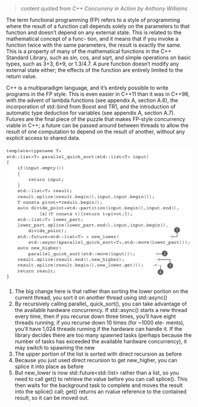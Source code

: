 > content quoted from _C++ Concurreny in Action by Anthony Williams_

The term functional programming (FP) refers to a style of programming where the result of a function call depends solely on the parameters to that function and doesn’t depend on any external state. This is related to the mathematical concept of a func- tion, and it means that if you invoke a function twice with the same parameters, the result is exactly the same. This is a property of many of the mathematical functions in the C++ Standard Library, such as sin, cos, and sqrt, and simple operations on basic types, such as 3+3, 6*9, or 1.3/4.7. A pure function doesn’t modify any external state either; the effects of the function are entirely limited to the return value.

 C++ is a multiparadigm language, and it’s entirely possible to write programs in the FP style. This is even easier in C++11 than it was in C++98, with the advent of lambda functions (see appendix A, section A.6), the incorporation of std::bind from Boost and TR1, and the introduction of automatic type deduction for variables (see appendix A, section A.7). Futures are the final piece of the puzzle that makes FP-style concurrency viable in C++; a future can be passed around between threads to allow the result of one computation to depend on the result of another, without any explicit access to shared data.

![Screen Shot 2020-08-15 at 10.10.40 PM.png](resources/DF4FDE8D8F7A8F857E25711E34137E31.png)

1. The big change here is that rather than sorting the lower portion on the current thread, you sort it on another thread using std::async()
  1. By recursively calling parallel_ quick_sort(), you can take advantage of the available hardware concurrency. If std::async() starts a new thread every time, then if you recurse down three times, you’ll have eight threads running; if you recurse down 10 times (for ~1000 ele- ments), you’ll have 1,024 threads running if the hardware can handle it. If the library decides there are too many spawned tasks (perhaps because the number of tasks has exceeded the available hardware concurrency), it may switch to spawning the new
2. The upper portion of the list is sorted with direct recursion as before
3. Because you just used direct recursion to get new_higher, you can splice it into place as before 
4. But new_lower is now std::future<std::list<T>> rather than a list, so you need to call get() to retrieve the value before you can call splice(). This then waits for the background task to complete and moves the result into the splice() call; get() returns an rvalue reference to the contained result, so it can be moved out.

